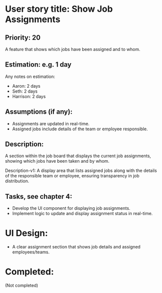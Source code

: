 # User story title: Show Job Assignments

## Priority: 20
A feature that shows which jobs have been assigned and to whom.

## Estimation: e.g. 1 day
Any notes on estimation:
* Aaron: 2 days
* Seth: 2 days
* Harrison: 2 days

## Assumptions (if any):
- Assignments are updated in real-time.
- Assigned jobs include details of the team or employee responsible.

## Description:
A section within the job board that displays the current job assignments, showing which jobs have been taken and by whom.

Description-v1:
A display area that lists assigned jobs along with the details of the responsible team or employee, ensuring transparency in job distribution.

## Tasks, see chapter 4:
- Develop the UI component for displaying job assignments.
- Implement logic to update and display assignment status in real-time.

# UI Design:
- A clear assignment section that shows job details and assigned employees/teams.

# Completed:
(Not completed)
